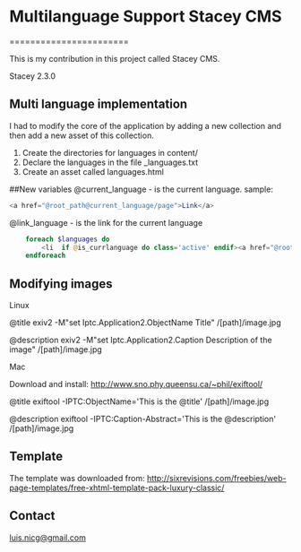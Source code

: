 # Multilanguage Support Stacey CMS 
=======================

This is my contribution in this project called Stacey CMS.

Stacey 2.3.0

## Multi language implementation

I had to modify the core of the application by adding a new collection and then add a new asset of this collection.

1. Create the directories for languages in content/
2. Declare the languages in the file _languages.txt
3. Create an asset called languages.html


##New variables
@current_language - is the current language.
sample:
````php
<a href="@root_path@current_language/page">Link</a>
````

@link_language - is the link for the current language
````php
	foreach $languages do
		<li  if @is_currlanguage do class='active' endif><a href="@root_path@lang_url@link_language">@lenguage</a></li>
	endforeach
````

## Modifying images

Linux

@title
exiv2 -M"set Iptc.Application2.ObjectName Title" /[path]/image.jpg

@description
exiv2 -M"set Iptc.Application2.Caption Description of the image" /[path]/image.jpg

Mac

Download and install: http://www.sno.phy.queensu.ca/~phil/exiftool/

@title
exiftool -IPTC:ObjectName='This is the @title' /[path]/image.jpg

@description
exiftool -IPTC:Caption-Abstract='This is the @description' /[path]/image.jpg

## Template

The template was downloaded from: http://sixrevisions.com/freebies/web-page-templates/free-xhtml-template-pack-luxury-classic/

## Contact

luis.nicg@gmail.com

